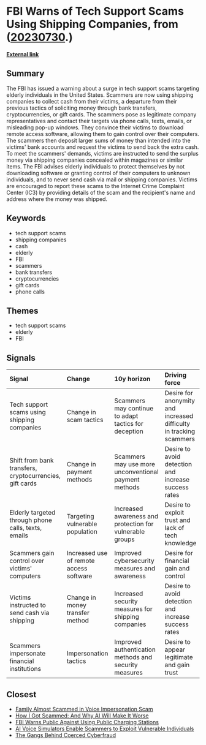 # __FBI Warns of Tech Support Scams Using Shipping Companies__, from ([20230730](https://kghosh.substack.com/p/20230730).)

__[External link](https://www.bleepingcomputer.com/news/security/fbi-tech-support-scams-now-use-shipping-companies-to-collect-cash/?utm_source=danielmiessler.com&utm_medium=newsletter&utm_campaign=unsupervised-learning-no-391)__



## Summary

The FBI has issued a warning about a surge in tech support scams targeting elderly individuals in the United States. Scammers are now using shipping companies to collect cash from their victims, a departure from their previous tactics of soliciting money through bank transfers, cryptocurrencies, or gift cards. The scammers pose as legitimate company representatives and contact their targets via phone calls, texts, emails, or misleading pop-up windows. They convince their victims to download remote access software, allowing them to gain control over their computers. The scammers then deposit larger sums of money than intended into the victims' bank accounts and request the victims to send back the extra cash. To meet the scammers' demands, victims are instructed to send the surplus money via shipping companies concealed within magazines or similar items. The FBI advises elderly individuals to protect themselves by not downloading software or granting control of their computers to unknown individuals, and to never send cash via mail or shipping companies. Victims are encouraged to report these scams to the Internet Crime Complaint Center (IC3) by providing details of the scam and the recipient's name and address where the money was shipped.

## Keywords

* tech support scams
* shipping companies
* cash
* elderly
* FBI
* scammers
* bank transfers
* cryptocurrencies
* gift cards
* phone calls

## Themes

* tech support scams
* elderly
* FBI

## Signals

| Signal                                                  | Change                                  | 10y horizon                                              | Driving force                                                      |
|:--------------------------------------------------------|:----------------------------------------|:---------------------------------------------------------|:-------------------------------------------------------------------|
| Tech support scams using shipping companies             | Change in scam tactics                  | Scammers may continue to adapt tactics for deception     | Desire for anonymity and increased difficulty in tracking scammers |
| Shift from bank transfers, cryptocurrencies, gift cards | Change in payment methods               | Scammers may use more unconventional payment methods     | Desire to avoid detection and increase success rates               |
| Elderly targeted through phone calls, texts, emails     | Targeting vulnerable population         | Increased awareness and protection for vulnerable groups | Desire to exploit trust and lack of tech knowledge                 |
| Scammers gain control over victims' computers           | Increased use of remote access software | Improved cybersecurity measures and awareness            | Desire for financial gain and control                              |
| Victims instructed to send cash via shipping            | Change in money transfer method         | Increased security measures for shipping companies       | Desire to avoid detection and increase success rates               |
| Scammers impersonate financial institutions             | Impersonation tactics                   | Improved authentication methods and security measures    | Desire to appear legitimate and gain trust                         |

## Closest

* [Family Almost Scammed in Voice Impersonation Scam](f54781e6134c1e92d9778b89e3a9e84d)
* [How I Got Scammed: And Why AI Will Make It Worse](6bca129462382d090b52faf72fe48e3d)
* [FBI Warns Public Against Using Public Charging Stations](d91570978a514e8aedb83c47a45c169d)
* [AI Voice Simulators Enable Scammers to Exploit Vulnerable Individuals](0a49a5c0770b63ff41a4b19b66e478b1)
* [The Gangs Behind Coerced Cyberfraud](78225544dc7eb682254250761b51e8c3)